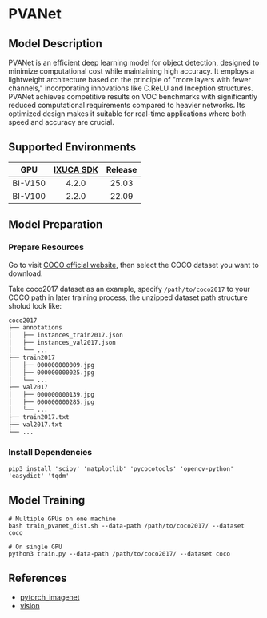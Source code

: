 # PVANet

## Model Description

PVANet is an efficient deep learning model for object detection, designed to minimize computational cost while
maintaining high accuracy. It employs a lightweight architecture based on the principle of "more layers with fewer
channels," incorporating innovations like C.ReLU and Inception structures. PVANet achieves competitive results on VOC
benchmarks with significantly reduced computational requirements compared to heavier networks. Its optimized design
makes it suitable for real-time applications where both speed and accuracy are crucial.

## Supported Environments

| GPU    | [IXUCA SDK](https://gitee.com/deep-spark/deepspark#%E5%A4%A9%E6%95%B0%E6%99%BA%E7%AE%97%E8%BD%AF%E4%BB%B6%E6%A0%88-ixuca) | Release |
| :----: | :----: | :----: |
| BI-V150 | 4.2.0     |  25.03  |
| BI-V100 | 2.2.0     |  22.09  |

## Model Preparation

### Prepare Resources

Go to visit [COCO official website](https://cocodataset.org/#download), then select the COCO dataset you want to
download.

Take coco2017 dataset as an example, specify `/path/to/coco2017` to your COCO path in later training process, the
unzipped dataset path structure sholud look like:

```bash
coco2017
├── annotations
│   ├── instances_train2017.json
│   ├── instances_val2017.json
│   └── ...
├── train2017
│   ├── 000000000009.jpg
│   ├── 000000000025.jpg
│   └── ...
├── val2017
│   ├── 000000000139.jpg
│   ├── 000000000285.jpg
│   └── ...
├── train2017.txt
├── val2017.txt
└── ...
```

### Install Dependencies

```shell
pip3 install 'scipy' 'matplotlib' 'pycocotools' 'opencv-python' 'easydict' 'tqdm'
```

## Model Training

```shell
# Multiple GPUs on one machine
bash train_pvanet_dist.sh --data-path /path/to/coco2017/ --dataset coco

# On single GPU
python3 train.py --data-path /path/to/coco2017/ --dataset coco
```

## References

- [pytorch_imagenet](https://github.com/sanghoon/pytorch_imagenet)
- [vision](https://github.com/pytorch/vision)